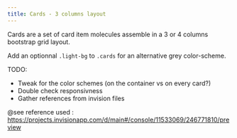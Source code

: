 ```yaml
---
title: Cards - 3 columns layout
---
```


Cards are a set of card item molecules assemble in a 3 or 4 columns bootstrap grid layout.

Add an optionnal <code>.light-bg</code> to <code>.cards</code> for an alternative grey color-scheme.

TODO: 

* Tweak for the color schemes (on the container vs on every card?)
* Double check responsivness
* Gather references from invision files


@see reference used : https://projects.invisionapp.com/d/main#/console/11533069/246771810/preview